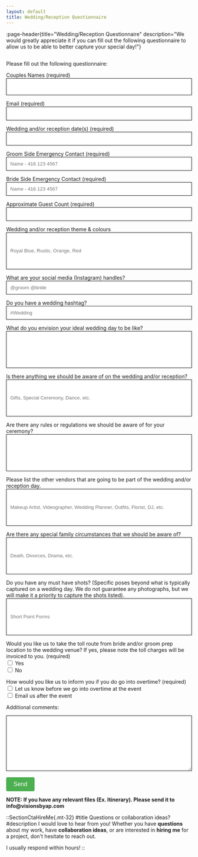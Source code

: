 ```yaml
---
layout: default
title: Wedding/Reception Questionnaire
---
```


:page-header{title="Wedding/Reception Questionnaire" description="We would greatly appreciate it if you can fill out the following questionnaire to allow us to be able to better capture your special day!"}

##

<form
  action="https://formspree.io/f/mdovqaql"
  method="POST"
>

Please fill out the following questionnaire:

Couples Names (required)
<input type="text" name="Couples Names" style="color: black; height: 46px; width: 100%; padding: 10px; border: 1px solid black;" autocomplete="false" aria-required="true" required>

Email (required)
<input type="email" name="Email" style="color: black; width: 100%; padding: 10px; border: 1px solid black;" aria-required="true" autocomplete="false" required>

Wedding and/or reception date(s) (required)
<input type="text" name="Wedding and/or reception date(s)" style="color: black; width: 100%; padding: 10px; border: 1px solid black;" autocomplete="false" aria-required="true" required>

Groom Side Emergency Contact (required)
<input type="text" name="Groom Side Emergency Contact" style="color: black; width: 100%; padding: 10px; border: 1px solid black;" autocomplete="false" placeholder="Name - 416 123 4567" aria-required="true" required>

Bride Side Emergency Contact (required)
<input type="text" name="Bride Side Emergency Contact" style="color: black; width: 100%; padding: 10px; border: 1px solid black;" autocomplete="false" placeholder="Name - 416 123 4567" aria-required="true" required>

Approximate Guest Count (required)
<input type="text" name="Approximate Guest Count" style="color: black; width: 100%; padding: 10px; border: 1px solid black;" autocomplete="false" aria-required="true" required>

Wedding and/or reception theme & colours
<input type="text" name="Wedding and/or reception theme & colours" style="color: black; width: 100%; padding: 10px; height: 100px; border: 1px solid black;"  placeholder="Royal Blue, Rustic, Orange, Red" autocomplete="false">

What are your social media (Instagram) handles?
<input type="text" name="What are your social media (Instagram) handles?" style="color: black; width: 100%; padding: 10px; border: 1px solid black;" placeholder="@groom @bride" autocomplete="false">

Do you have a wedding hashtag?
<input type="text" name="Do you have a wedding hashtag?" style="color: black; width: 100%; padding: 10px; border: 1px solid black;" placeholder="#Wedding" autocomplete="false">

What do you envision your ideal wedding day to be like?
<input type="text" name="What do you envision your ideal wedding day to be like?" style="color: black; width: 100%; padding: 10px; height: 100px; border: 1px solid black;" autocomplete="false">

Is there anything we should be aware of on the wedding and/or reception?
<input type="text" name="Is there anything we should be aware of on the wedding and/or reception?" style="color: black; width: 100%; padding: 10px; height: 100px; border: 1px solid black;" placeholder="Gifts, Special Ceremony, Dance, etc." autocomplete="false">

Are there any rules or regulations we should be aware of for your ceremony?
<input type="text" name="Are there any rules or regulations we should be aware of for your ceremony?" style="color: black; width: 100%; padding: 10px; height: 100px; border: 1px solid black;" autocomplete="false">

Please list the other vendors that are going to be part of the wedding and/or reception day.
<input type="text" name="Please list the other vendors that are going to be part of the wedding and/or reception day." style="color: black; width: 100%; padding: 10px; height: 100px; border: 1px solid black;" placeholder="Makeup Artist, Videographer, Wedding Planner, Outfits, Florist, DJ, etc." autocomplete="false">

Are there any special family circumstances that we should be aware of?
<input type="text" name="Are there any special family circumstances that we should be aware of?" style="color: black; width: 100%; padding: 10px; height: 100px; border: 1px solid black;" placeholder="Death, Divorces, Drama, etc." autocomplete="false">

Do you have any must have shots? (Specific poses beyond what is typically captured on a wedding day. We do not guarantee any photographs, but we will make it a priority to capture the shots listed).
<input type="text" name="Do you have any must have shots? (Specific poses beyond what is typically captured on a wedding day. We do not guarantee any photographs, but we will make it a priority to capture the shots listed)." style="color: black; width: 100%; padding: 10px; height: 100px; border: 1px solid black;" placeholder="Short Point Forms" autocomplete="false">

Would you like us to take the toll route from bride and/or groom prep location to the wedding venue? If yes, please note the toll charges will be invoiced to you.
(required)
<br>
<input type="checkbox" name="Would you like us to take the toll route from bride and/or groom prep location to the wedding venue? If yes, please note the toll charges will be invoiced to you." value="Yes"> Yes
<br>
<input type="checkbox" name="Would you like us to take the toll route from bride and/or groom prep location to the wedding venue? If yes, please note the toll charges will be invoiced to you." value="No"> No

How would you like us to inform you if you do go into overtime? (required)
<br>
<input type="checkbox" name="How would you like us to inform you if you do go into overtime?" value="Let us know before we go into overtime at the event"> Let us know before we go into overtime at the event
<br>
<input type="checkbox" name="How would you like us to inform you if you do go into overtime?" value="Email us after the event"> Email us after the event

Additional comments:
<textarea name="Additional comments" style="color: black; width: 100%; height: 150px; padding: 10px; border: 1px solid black;" autocomplete="false"></textarea>


  <br>
  <br>
<button type="submit" style="background-color: #4CAF50; color: white; padding: 10px 20px; font-size: 16px; border: none; cursor: pointer; border-radius: 4px;">Send</button>
<br>
</form>

__NOTE: If you have any relevant files (Ex. Itinerary). Please send it to info@visionsbyap.com__



::SectionCtaHireMe{.mt-32}
#title
Questions or collaboration ideas?
#description
I would love to hear from you! Whether you have __questions__ about my work, have __collaboration ideas__, or are interested in __hiring me__ for a project, don't hesitate to reach out.

I usually respond within hours!
::
